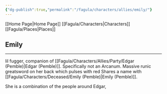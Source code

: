 ```yaml
---
{"dg-publish":true,"permalink":"/fagula/characters/allies/emily/"}
---
```


[[Home Page\|Home Page]]
[[Fagula/Characters\|Characters]]
[[Fagula/Places\|Places]]

Emily
--
___
lil fugger, companion of [[Fagula/Characters/Allies/Party/Edgar (Pemble)\|Edgar (Pemble)]]. Specifically not an Arcanum. Massive runic greatsword on her back which pulses with red Shares a name with [[Fagula/Characters/Deceased/Emily (Pemble)\|Emily (Pemble)]].

She is a combination of the people around Edgar, 